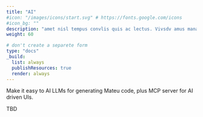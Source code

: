```yaml
---
title: "AI"
#icon: "/images/icons/start.svg" # https://fonts.google.com/icons
#icon_bg: ""
description: "amet nisl tempus convlis quis ac lectus. Vivsdv amus mana justo, lacinia eget"
weight: 60

# don't create a separete form
type: "docs"
_build:
  list: always
  publishResources: true
  render: always
---
```


Make it easy to AI LLMs for generating Mateu code, plus MCP server for AI driven UIs. 

TBD
